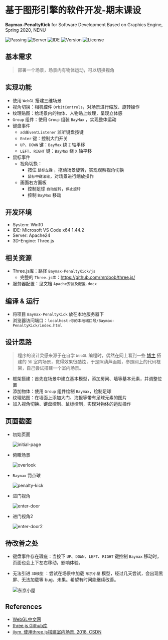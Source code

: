 # 基于图形引擎的软件开发-期末课设
**Baymax-PenaltyKick** for Software Development Based on Graphics Engine, Spring 2020, NENU 

![Passing](https://img.shields.io/badge/JavaScript-passing-red)
![Server](https://img.shields.io/badge/Server-Apache24-success)
![IDE](https://img.shields.io/badge/IDE-Microsoft%20VS%20Code%20x64-yellow)
![Version](https://img.shields.io/badge/version-v2.0-orange)
![License](https://img.shields.io/badge/License-Apache%202.0-blue)

## 基本需求
>部署一个场景，场景内有物体运动，可以切换视角

## 实现功能
- 使用 `WebGL` 搭建三维场景
- 视角切换：相机控件 `OrbitControls`，对场景进行缩放、旋转操作
- 纹理贴图：给场景内的物体、人物贴上纹理，呈现立体感
- `Group` 组件：使用 `Group` 组装 `BayMax` ，实现整体运动
- 键盘事件
    - `addEventListener` 监听键盘按键
    - `Enter` 键：控制大门开关
    - `UP`、`DOWN` 键：`BayMax` 绕 `Z` 轴平移
    - `LEFT`、`RIGHT` 键：`BayMax` 绕 `X` 轴平移
- 鼠标事件
    - 视角切换：
        - 按住 `鼠标左键` ，拖动场景旋转，实现观察视角切换
        - `鼠标中键滚轮`，对场景进行缩放操作
    - 画面右方面板
        - 控制足球 `自动旋转`，`停止旋转`
        - 控制 `BayMax` 移动

## 开发环境
* System: Win10
* IDE: Microsoft VS Code x64 1.44.2
* Server: Apache24
* 3D-Engine: Three.js

## 相关资源
- Three.js库：路径 `Baymax-PenaltyKick/js`
    - 完整的 `Three.js库`：https://github.com/mrdoob/three.js/
- 服务器配置：见文档 `Apache安装及配置.docx`

## 编译 & 运行
- 将项目 `Baymax-PenaltyKick` 放在本地服务器下
- 浏览器访问端口：`localhost:你的本地端口号/Baymax-PenaltyKick/index.html`

## 设计思路
> 程序的设计灵感来源于在自学 `WebGL` 编程时，偶然在网上看到一些 [博主](https://blog.csdn.net/u014529917/article/details/82801737) 搭建的 `3D` 室内场景，觉得效果很酷炫，于是照葫芦画瓢，参照网上的代码框架，自己尝试搭建一个室内场景。
- 框架搭建：首先在场景中建立基本模型，添加房间、墙等基本元素，并调整位置
- 添加物体：使用 `Group` 组件绘制 `Baymax`，绘制足球
- 纹理贴图：在墙面上添加大门、海报等带有足球元素的图片
- 加入视角切换、键盘控制、鼠标控制，实现对物体的运动操作

## 页面截图
- 初始页面

    ![initial-page](https://cdn.jsdelivr.net/gh/leungll/ImgHosting/img/initial-page.jpg)
- 俯瞰场景

    ![overlook](https://cdn.jsdelivr.net/gh/leungll/ImgHosting/img/overlook.jpg)
- `Baymax` 罚点球

    ![penalty-kick](https://cdn.jsdelivr.net/gh/leungll/ImgHosting/img/penalty-kick.jpg)
- 进门视角

    ![enter-door](https://cdn.jsdelivr.net/gh/leungll/ImgHosting/img/enter-door.jpg)
- 进门视角2

    ![enter-door2](https://cdn.jsdelivr.net/gh/leungll/ImgHosting/img/enter-door2.jpg)

## 待改善之处
- 键盘事件存在瑕疵：当按下 `UP`、`DOWN`、`LEFT`、`RIGHT` 键控制 `Baymax` 移动时，页面也会上下左右移动，影响体验。
- 无法引进 `3D模型` ：尝试在场景中加载 `东京小屋` 模型，经过几天尝试，会出现黑屏、无法加载等 bug，未果。希望有时间能继续改善。

    ![东京小屋](https://cdn.jsdelivr.net/gh/leungll/ImgHosting/img/tokyo.jpg)

## References
- [WebGL中文网](http://www.hewebgl.com/)
- [three.js Github库](https://github.com/mrdoob/three.js)
- [jiym. 使用three.js搭建室内场景. 2018. CSDN](https://blog.csdn.net/u014529917/article/details/82801737)
